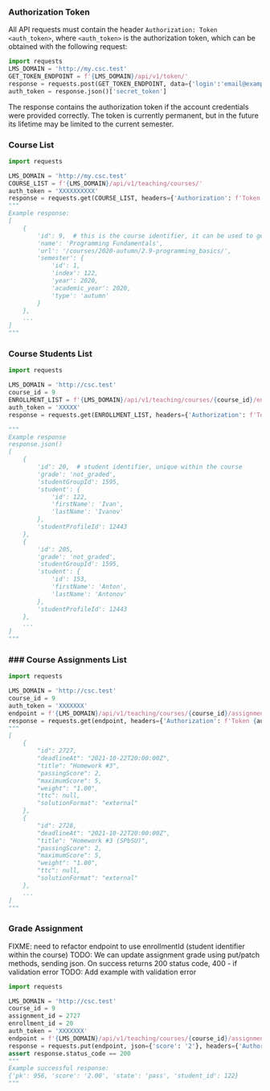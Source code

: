 ### Authorization Token

All API requests must contain the header `Authorization: Token <auth_token>`,
where `<auth_token>` is the authorization token, which can be obtained with the following request:

```python
import requests
LMS_DOMAIN = 'http://my.csc.test'
GET_TOKEN_ENDPOINT = f'{LMS_DOMAIN}/api/v1/token/'
response = requests.post(GET_TOKEN_ENDPOINT, data={'login':'email@example.com', 'password': '123123'})
auth_token = response.json()['secret_token']
```

The response contains the authorization token if the account credentials were provided correctly. The token is currently permanent, but in the future its lifetime may be limited to the current semester.

### Course List

```python
import requests

LMS_DOMAIN = 'http://my.csc.test'
COURSE_LIST = f'{LMS_DOMAIN}/api/v1/teaching/courses/'
auth_token = 'XXXXXXXXXX'
response = requests.get(COURSE_LIST, headers={'Authorization': f'Token {auth_token}'})
"""
Example response:
[
    {
        'id': 9,  # this is the course identifier, it can be used to get assignment list or students
        'name': 'Programming Fundamentals',
        'url': '/courses/2020-autumn/2.9-programming_basics/',
        'semester': {
            'id': 1,
            'index': 122,
            'year': 2020,
            'academic_year': 2020,
            'type': 'autumn'
        }
    },
    ...
]
"""
```

### Course Students List

```python
import requests

LMS_DOMAIN = 'http://csc.test'
course_id = 9
ENROLLMENT_LIST = f'{LMS_DOMAIN}/api/v1/teaching/courses/{course_id}/enrollments/'
auth_token = 'XXXXX'
response = requests.get(ENROLLMENT_LIST, headers={'Authorization': f'Token {auth_token}'})

"""
Example response
response.json()
[
    {
        'id': 20,  # student identifier, unique within the course
        'grade': 'not_graded',
        'studentGroupId': 1595,
        'student': {
            'id': 122,
            'firstName': 'Ivan',
            'lastName': 'Ivanov'
        },
        'studentProfileId': 12443
    },
    {
        'id': 205,
        'grade': 'not_graded',
        'studentGroupId': 1595,
        'student': {
            'id': 153,
            'firstName': 'Anton',
            'lastName': 'Antonov'
        },
        'studentProfileId': 12443
    },
    ...
]
"""
```

### ### Course Assignments List

```python
import requests

LMS_DOMAIN = 'http://csc.test'
course_id = 9
auth_token = 'XXXXXXX'
endpoint = f'{LMS_DOMAIN}/api/v1/teaching/courses/{course_id}/assignments/'
response = requests.get(endpoint, headers={'Authorization': f'Token {auth_token}'})
"""
[
    {
        "id": 2727,
        "deadlineAt": "2021-10-22T20:00:00Z",
        "title": "Homework #3",
        "passingScore": 2,
        "maximumScore": 5,
        "weight": "1.00",
        "ttc": null,
        "solutionFormat": "external"
    },
    {
        "id": 2728,
        "deadlineAt": "2021-10-22T20:00:00Z",
        "title": "Homework #3 (SPbSU)",
        "passingScore": 2,
        "maximumScore": 5,
        "weight": "1.00",
        "ttc": null,
        "solutionFormat": "external"
    },
    ...
]
"""
```

### Grade Assignment

FIXME: need to refactor endpoint to use enrollmentId (student identifier within the course) 
TODO: We can update assignment grade using put/patch methods, sending json. On success returns 200 status code, 400 - if validation error 
TODO: Add example with validation error

```python
import requests

LMS_DOMAIN = 'http://csc.test'
course_id = 9
assignment_id = 2727
enrollment_id = 20
auth_token = 'XXXXXXX'
endpoint = f'{LMS_DOMAIN}/api/v1/teaching/courses/{course_id}/assignments/{assignment_id}/students/{enrollment_id}/'
response = requests.put(endpoint, json={'score': '2'}, headers={'Authorization': f'Token {auth_token}'})
assert response.status_code == 200
"""
Example successful response:
{'pk': 956, 'score': '2.00', 'state': 'pass', 'student_id': 122}
"""
```
